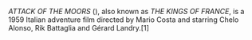 _ATTACK OF THE MOORS_ (), also known as _THE KINGS OF FRANCE_, is a 1959 Italian adventure film directed by Mario Costa and starring Chelo Alonso, Rik Battaglia and Gérard Landry.[1]
